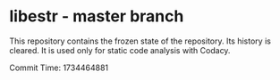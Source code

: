 # libestr - master branch

This repository contains the frozen state of the repository.
Its history is cleared. It is used only for static code
analysis with Codacy.

Commit Time: 1734464881
